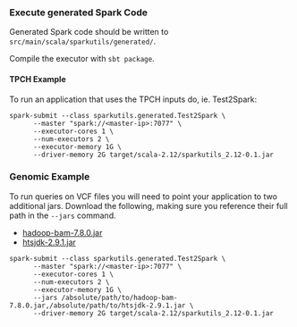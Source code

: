 ### Execute generated Spark Code

Generated Spark code should be written to `src/main/scala/sparkutils/generated/`. 

Compile the executor with `sbt package`. 

#### TPCH Example

To run an application that uses the TPCH inputs do, ie. Test2Spark:

```
spark-submit --class sparkutils.generated.Test2Spark \
      --master "spark://<master-ip>:7077" \
      --executor-cores 1 \
      --num-executors 2 \
      --executor-memory 1G \
      --driver-memory 2G target/scala-2.12/sparkutils_2.12-0.1.jar
```

### Genomic Example

To run queries on VCF files you will need to point your application to two additional jars. 
Download the following, making sure you reference their full path in the `--jars` command.
* [hadoop-bam-7.8.0.jar](https://repo1.maven.org/maven2/org/seqdoop/hadoop-bam/7.8.0/hadoop-bam-7.8.0.jar)
* [htsjdk-2.9.1.jar](https://repo1.maven.org/maven2/com/github/samtools/htsjdk/2.9.1/htsjdk-2.9.1.jar)

```
spark-submit --class sparkutils.generated.Test2Spark \
      --master "spark://<master-ip>:7077" \
      --executor-cores 1 \
      --num-executors 2 \
      --executor-memory 1G \
      --jars /absolute/path/to/hadoop-bam-7.8.0.jar,/absolute/path/to/htsjdk-2.9.1.jar \ 
      --driver-memory 2G target/scala-2.12/sparkutils_2.12-0.1.jar
```
